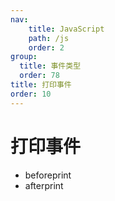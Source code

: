```yaml
---
nav:
    title: JavaScript
    path: /js
    order: 2
group:
  title: 事件类型
  order: 78
title: 打印事件
order: 10
---
```


# 打印事件

- beforeprint
- afterprint
